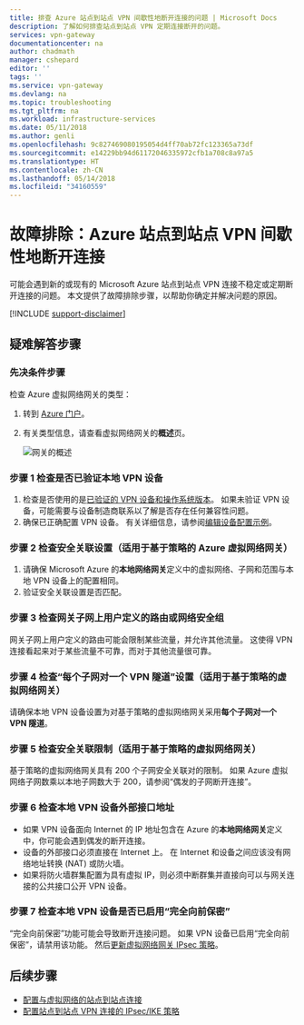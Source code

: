 ```yaml
---
title: 排查 Azure 站点到站点 VPN 间歇性地断开连接的问题 | Microsoft Docs
description: 了解如何排查站点到站点 VPN 定期连接断开的问题。
services: vpn-gateway
documentationcenter: na
author: chadmath
manager: cshepard
editor: ''
tags: ''
ms.service: vpn-gateway
ms.devlang: na
ms.topic: troubleshooting
ms.tgt_pltfrm: na
ms.workload: infrastructure-services
ms.date: 05/11/2018
ms.author: genli
ms.openlocfilehash: 9c827469080195054d4ff70ab72fc123365a73df
ms.sourcegitcommit: e14229bb94d61172046335972cfb1a708c8a97a5
ms.translationtype: HT
ms.contentlocale: zh-CN
ms.lasthandoff: 05/14/2018
ms.locfileid: "34160559"
---
```

# <a name="troubleshooting-azure-site-to-site-vpn-disconnects-intermittently"></a>故障排除：Azure 站点到站点 VPN 间歇性地断开连接

可能会遇到新的或现有的 Microsoft Azure 站点到站点 VPN 连接不稳定或定期断开连接的问题。 本文提供了故障排除步骤，以帮助你确定并解决问题的原因。 

[!INCLUDE [support-disclaimer](../../includes/support-disclaimer.md)]

## <a name="troubleshooting-steps"></a>疑难解答步骤

### <a name="prerequisite-step"></a>先决条件步骤

检查 Azure 虚拟网络网关的类型：

1. 转到 [Azure 门户](https://portal.azure.com)。
2. 有关类型信息，请查看虚拟网络网关的**概述**页。
    
    ![网关的概述](media\vpn-gateway-troubleshoot-site-to-site-disconnected-intermittently\gatewayoverview.png)

### <a name="step-1-check-whether-the-on-premises-vpn-device-is-validated"></a>步骤 1 检查是否已验证本地 VPN 设备

1. 检查是否使用的是[已验证的 VPN 设备和操作系统版本](vpn-gateway-about-vpn-devices.md#devicetable)。 如果未验证 VPN 设备，可能需要与设备制造商联系以了解是否存在任何兼容性问题。
2. 确保已正确配置 VPN 设备。 有关详细信息，请参阅[编辑设备配置示例](vpn-gateway-about-vpn-devices.md#editing)。

### <a name="step-2-check-the-security-association-settingsfor-policy-based-azure-virtual-network-gateways"></a>步骤 2 检查安全关联设置（适用于基于策略的 Azure 虚拟网络网关）

1. 请确保 Microsoft Azure 的**本地网络网关**定义中的虚拟网络、子网和范围与本地 VPN 设备上的配置相同。
2. 验证安全关联设置是否匹配。

### <a name="step-3-check-for-user-defined-routes-or-network-security-groups-on-gateway-subnet"></a>步骤 3 检查网关子网上用户定义的路由或网络安全组

网关子网上用户定义的路由可能会限制某些流量，并允许其他流量。 这使得 VPN 连接看起来对于某些流量不可靠，而对于其他流量很可靠。 

### <a name="step-4-check-the-one-vpn-tunnel-per-subnet-pair-setting-for-policy-based-virtual-network-gateways"></a>步骤 4 检查“每个子网对一个 VPN 隧道”设置（适用于基于策略的虚拟网络网关）

请确保本地 VPN 设备设置为对基于策略的虚拟网络网关采用**每个子网对一个 VPN 隧道**。

### <a name="step-5-check-for-security-association-limitation-for-policy-based-virtual-network-gateways"></a>步骤 5 检查安全关联限制（适用于基于策略的虚拟网络网关）

基于策略的虚拟网络网关具有 200 个子网安全关联对的限制。 如果 Azure 虚拟网络子网数乘以本地子网数大于 200，请参阅“偶发的子网断开连接”。

### <a name="step-6-check-on-premises-vpn-device-external-interface-address"></a>步骤 6 检查本地 VPN 设备外部接口地址

- 如果 VPN 设备面向 Internet 的 IP 地址包含在 Azure 的**本地网络网关**定义中，你可能会遇到偶发的断开连接。
- 设备的外部接口必须直接在 Internet 上。 在 Internet 和设备之间应该没有网络地址转换 (NAT) 或防火墙。
-  如果将防火墙群集配置为具有虚拟 IP，则必须中断群集并直接向可以与网关连接的公共接口公开 VPN 设备。

### <a name="step-7-check-whether-the-on-premises-vpn-device-has-perfect-forward-secrecy-enabled"></a>步骤 7 检查本地 VPN 设备是否已启用“完全向前保密”

“完全向前保密”功能可能会导致断开连接问题。 如果 VPN 设备已启用“完全向前保密”，请禁用该功能。 然后[更新虚拟网络网关 IPsec 策略](vpn-gateway-ipsecikepolicy-rm-powershell.md#managepolicy)。

## <a name="next-steps"></a>后续步骤

- [配置与虚拟网络的站点到站点连接](vpn-gateway-howto-site-to-site-resource-manager-portal.md)
- [配置站点到站点 VPN 连接的 IPsec/IKE 策略](vpn-gateway-ipsecikepolicy-rm-powershell.md)

